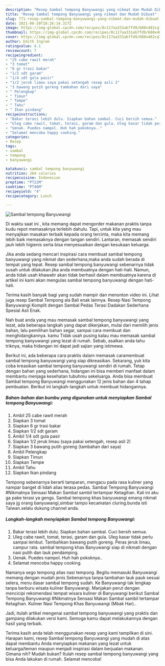 ```yaml
---
description: "Resep Sambal tempong Banyuwangi yang nikmat dan Mudah Dibuat"
title: "Resep Sambal tempong Banyuwangi yang nikmat dan Mudah Dibuat"
slug: 771-resep-sambal-tempong-banyuwangi-yang-nikmat-dan-mudah-dibuat
date: 2021-06-20T18:26:14.317Z
image: https://img-global.cpcdn.com/recipes/8c117aa331ab7fd9/680x482cq70/sambal-tempong-banyuwangi-foto-resep-utama.jpg
thumbnail: https://img-global.cpcdn.com/recipes/8c117aa331ab7fd9/680x482cq70/sambal-tempong-banyuwangi-foto-resep-utama.jpg
cover: https://img-global.cpcdn.com/recipes/8c117aa331ab7fd9/680x482cq70/sambal-tempong-banyuwangi-foto-resep-utama.jpg
author: Edith Ingram
ratingvalue: 4.1
reviewcount: 7
recipeingredient:
- "25 cabe rawit merah"
- "3 tomat"
- "6 gr trasi bakar"
- "1/2 sdt garam"
- "1/4 sdt gula pasir"
- "1/2 jeruk limau saya pakai setengah resep asli 2"
- "3 bawang putih goreng tambahan dari saya"
- " Pelengkap"
- " Timun"
- " Tempe"
- " Tahu"
- " Ikan pindang"
recipeinstructions:
- "Bakar terasi lebih dulu. Siapkan bahan sambal. Cuci bersih semua."
- "Uleg cabe rawit, tomat, terasi, garam dan gula. Uleg kasar tidak perlu sampai lembut. Tambahkan bawang putih goreng. Peras jeruk limau, campur rata. sambal tempong khas Banyuwangi siap di nikmati dengan nasi putih dan lauk pendamping."
- "Uenak. Puedes nampol. Huh hah pokoknya.."
- "Selamat mencoba happy cooking."
categories:
- Resep
tags:
- sambal
- tempong
- banyuwangi

katakunci: sambal tempong banyuwangi 
nutrition: 264 calories
recipecuisine: Indonesian
preptime: "PT22M"
cooktime: "PT46M"
recipeyield: "4"
recipecategory: Lunch

---
```



![Sambal tempong Banyuwangi](https://img-global.cpcdn.com/recipes/8c117aa331ab7fd9/680x482cq70/sambal-tempong-banyuwangi-foto-resep-utama.jpg)

Di waktu  saat ini , kita memang dapat mengorder makanan praktis tanpa kudu repot memasaknya terlebih dahulu. Tapi, untuk kita yang mau menyajikan masakan terbaik kepada orang tercinta, maka kita memang lebih baik memasaknya dengan tangan sendiri. Lantaran, memasak sendiri jauh lebih higienis serta bisa menyesuaikan dengan kesukaan keluarga.

Jika anda sedang mencari inspirasi cara membuat sambal tempong banyuwangi yang nikmat dan sederhana,maka anda sudah berada di tempat yang tepat. Resep sambal tempong banyuwangi  sebenarnya tidak susah untuk dilakukan jika anda membuatnya dengan hati-hati. Namun, anda tidak usah khawatir akan tidak berhasil dalam membuatnya 
karena di artikel ini kami akan mengulas sambal tempong banyuwangi dengan hati-hati.  

Terima kasih banyak bagi yang sudah mampir dan menonton video ini. Lihat juga resep Sambal Tempong ala Bali enak lainnya. Resep Nasi Tempong Banyuwangi Komplit dengan Sambal Pedas Terasi Dadakan Sederhana Spesial Asli Enak.

Nah buat anda yang mau memasak sambal tempong banyuwangi yang lezat, ada beberapa langkah yang dapat dikerjakan, mulai dari memilih jenis bahan, lalu pemilihan bahan segar, sampai cara membuat dan menghidangkannya. kamu Tidak usah pusing kalau mau memasak sambal tempong banyuwangi yang lezat di rumah. Sebab, asalkan anda  tahu triknya, maka hidangan ini dapat jadi sajian yang istimewa.

Berikut ini, ada beberapa cara praktis  dalam memasak caramembuat sambal tempong banyuwangi yang siap dikreasikan. Sekarang, yuk kita coba kreasikan sambal tempong banyuwangi sendiri di rumah. Tetap dengan bahan yang sederhana, hidangan ini bisa memberi manfaat dalam membantu menjaga kesehatan tubuhmu sekeluarga. Anda bisa membuat Sambal tempong Banyuwangi menggunakan 12 jenis bahan dan 4 tahap pembuatan. Berikut ini langkah-langkah untuk membuat hidangannya.

<!--inarticleads1-->

##### Bahan-bahan dan bumbu yang digunakan untuk menyiapkan Sambal tempong Banyuwangi:

1. Ambil 25 cabe rawit merah
1. Siapkan 3 tomat
1. Siapkan 6 gr trasi bakar
1. Siapkan 1/2 sdt garam
1. Ambil 1/4 sdt gula pasir
1. Siapkan 1/2 jeruk limau (saya pakai setengah, resep asli 2)
1. Siapkan 3 bawang putih goreng (tambahan dari saya)
1. Ambil  Pelengkap
1. Siapkan  Timun
1. Siapkan  Tempe
1. Ambil  Tahu
1. Siapkan  Ikan pindang


Tempong sebenarnya berarti tamparan, mengacu pada rasa kuliner yang nampar banget di lidah alias terasa pedas. Sambal Tempong Banyuwangi #Nikmatnya Sensasi Makan Sambal sambil tertampar Ketagihan. Kali ini aku ga pake terasi ya gengs. Sambal tempong khas banyuwangi emang nikmat saya jg orang banyuwangi,simbar tampo kecamatan cluring.bunda isti Taiwan.selalu dukung channel anda. 

<!--inarticleads2-->

##### Langkah-langkah menyiapkan Sambal tempong Banyuwangi:

1. Bakar terasi lebih dulu. Siapkan bahan sambal. Cuci bersih semua.
1. Uleg cabe rawit, tomat, terasi, garam dan gula. Uleg kasar tidak perlu sampai lembut. Tambahkan bawang putih goreng. Peras jeruk limau, campur rata. sambal tempong khas Banyuwangi siap di nikmati dengan nasi putih dan lauk pendamping.
1. Uenak. Puedes nampol. Huh hah pokoknya..
1. Selamat mencoba happy cooking.


Namanya sego tempong alias nasi tempong. Begitu memasuki Banyuwangi memang dengan mudah jenis Sebenarnya tanpa tambahan lauk pauk sesuai selera, menu dasar sambal tempong sudah. Ke Banyuwangi tak lengkap tanpa berburu wisata kuliner Banyuwangi. Manjakan perut dengan mencicipi rekomendasi tempat wisara kuliner di Banyuwangi berikut Sambal Tempong Banyuwangi #Nikmatnya Sensasi Makan Sambal sambil tertampar Ketagihan. Kuliner Nasi Tempong Khas Banyuwangi (Mbak Har).. 

Jadi, itulah artikel mengenai  sambal tempong banyuwangi  yang praktis dan gampang dilakukan versi kami. Semoga kamu dapat melakukannya dengan hasil yang terbaik. 

Terima kasih anda telah menggunakan resep yang kami tampilkan di sini. Harapan kami, resep  Sambal tempong Banyuwangi yang mudah di atas dapat membantu Anda menyiapkan makanan yang lezat untuk keluarga/teman maupun menjadi inspirasi dalam berjualan makanan. Gimana nih? Mudah bukan? Itulah resep sambal tempong banyuwangi yang bisa Anda lakukan di rumah. Selamat mencoba!


